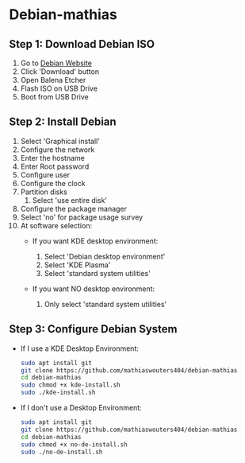 # Debian-mathias

## Step 1: Download Debian ISO

1) Go to [Debian Website](https://www.debian.org/)
2) Click 'Download' button
3) Open Balena Etcher
4) Flash ISO on USB Drive
5) Boot from USB Drive

## Step 2: Install Debian

1) Select 'Graphical install'
2) Configure the network
3) Enter the hostname
4) Enter Root password
5) Configure user
6) Configure the clock
7) Partition disks
    1) Select 'use entire disk'
8) Configure the package manager
9) Select 'no' for package usage survey
10) At software selection:
    - If you want KDE desktop environment:
      1) Select 'Debian desktop environment'
      2) Select 'KDE Plasma'
      3) Select 'standard system utilities'
    
    - If you want NO desktop environment:
      1) Only select 'standard system utilities'

## Step 3: Configure Debian System
- If I use a KDE Desktop Environment:
  ```bash
  sudo apt install git
  git clone https://github.com/mathiaswouters404/debian-mathias
  cd debian-mathias
  sudo chmod +x kde-install.sh
  sudo ./kde-install.sh
  ```

- If I don't use a Desktop Environment:
  ```bash
  sudo apt install git
  git clone https://github.com/mathiaswouters404/debian-mathias
  cd debian-mathias
  sudo chmod +x no-de-install.sh
  sudo ./no-de-install.sh
  ```
